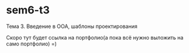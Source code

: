 # sem6-t3
Тема 3. Введение в ООА, шаблоны проектирования

Скоро тут будет ссылка на портфолио(а пока всё нужно выложить на само портфолио) =)
